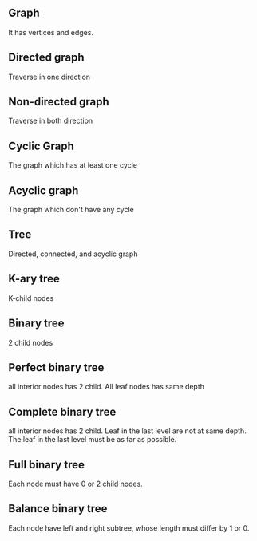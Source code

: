 ## Graph
It has vertices and edges.

## Directed graph
Traverse in one direction

## Non-directed graph
Traverse in both direction

## Cyclic Graph
The graph which has at least one cycle

## Acyclic graph
The graph which don't have any cycle

## Tree
Directed, connected, and acyclic graph

## K-ary tree
K-child nodes

## Binary tree
2 child nodes

## Perfect binary tree
all interior nodes has 2 child. All leaf nodes has same depth

## Complete binary tree
all interior nodes has 2 child. Leaf in the last level are not at same depth.
The leaf in the last level must be as far as possible.

## Full binary tree
Each node must have 0 or 2 child nodes.

## Balance binary tree
Each node have left and right subtree, whose length must differ by 1 or 0.